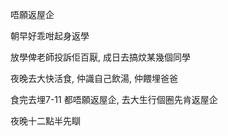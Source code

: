 唔願返屋企

朝早好乖咁起身返學

放學俾老師投訴佢百厭, 成日去搞炆某幾個同學

夜晚去大快活食, 仲識自己飲湯, 仲餵埋爸爸

食完去埋7-11 都唔願返屋企, 去大生行個圈先肯返屋企

夜晚十二點半先瞓
